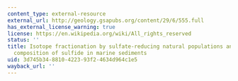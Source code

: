 ```yaml
---
content_type: external-resource
external_url: http://geology.gsapubs.org/content/29/6/555.full
has_external_license_warning: true
license: https://en.wikipedia.org/wiki/All_rights_reserved
status: ''
title: Isotope fractionation by sulfate-reducing natural populations and the isotopic
  composition of sulfide in marine sediments
uid: 3d745b34-8810-4223-93f2-4634d964c1e5
wayback_url: ''
---
```


